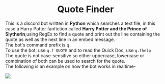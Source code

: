 <h1 align="center">Quote Finder</h1>

This is a discord bot written in **Python** which searches a text file, in this case a Harry Potter fanfiction called **Harry Potter and the Prince of Slytherin**,using RegEx to find a quote and print out the line containing the quote as well as the next line in an embed message.<br>The bot's command prefix is `q.`<br>To use the bot, use `q.f QUOTE` and to read the Quick Doc, use `q.fhelp`<br>The quote is not case-sensitive so either uppercase, lowercase or combination of both can be used to search for the quote.<br>The following is an example on how the bot works in realtime-

![](https://raw.githubusercontent.com/Roguedev1/Quote-Finder/main/images/bot_output.gif)
